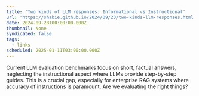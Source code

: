 ```yaml
---
title: 'Two kinds of LLM responses: Informational vs Instructional'
url: 'https://shabie.github.io/2024/09/23/two-kinds-llm-responses.html'
date: 2024-09-28T00:00:00.000Z
thumbnail: None
syndicated: false
tags:
  - links
scheduled: 2025-01-11T03:00:00.000Z
---
```


Current LLM evaluation benchmarks focus on short, factual answers, neglecting the instructional aspect where LLMs provide step-by-step guides. This is a crucial gap, especially for enterprise RAG systems where accuracy of instructions is paramount. Are we evaluating the right things?
